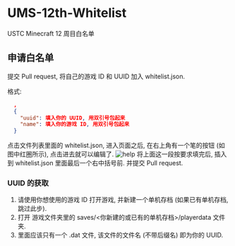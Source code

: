 # UMS-12th-Whitelist
USTC Minecraft 12 周目白名单

## 申请白名单

提交 Pull request, 将自己的游戏 ID 和 UUID 加入 whitelist.json.



格式:

```json
  ,
  {
    "uuid": 填入你的 UUID, 用双引号包起来
    "name": 填入你的游戏 ID, 用双引号包起来
  }
```
点击文件列表里面的 whitelist.json, 进入页面之后, 在右上角有一个笔的按钮 (如图中红圈所示), 点击进去就可以编辑了.
![help](help.png)
将上面这一段按要求填完后, 插入到 whitelist.json 里面最后一个右中括号前. 并提交 Pull request.

### UUID 的获取

1. 请使用你想使用的游戏 ID 打开游戏, 并新建一个单机存档 (如果已有单机存档, 跳过此步).
2. 打开 游戏文件夹里的 saves/<你新建的或已有的单机存档>/playerdata 文件夹.
3. 里面应该只有一个 .dat 文件, 该文件的文件名 (不带后缀名) 即为你的 UUID.
